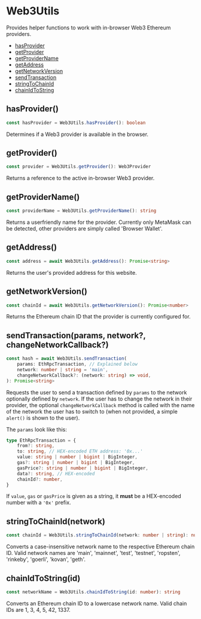 # Web3Utils

Provides helper functions to work with in-browser Web3 Ethereum providers.

- [hasProvider](#hasprovider)
- [getProvider](#getprovider)
- [getProviderName](#getprovidername)
- [getAddress](#getaddress)
- [getNetworkVersion](#getnetworkversion)
- [sendTransaction](#sendtransactionparams-network-changenetworkcallback)
- [stringToChainId](#stringtochainidnetwork)
- [chainIdToString](#chainidtostringid)

## hasProvider()

```ts
const hasProvider = Web3Utils.hasProvider(): boolean
```

Determines if a Web3 provider is available in the browser.

## getProvider()

```ts
const provider = Web3Utils.getProvider(): Web3Provider
```

Returns a reference to the active in-browser Web3 provider.

## getProviderName()

```ts
const providerName = Web3Utils.getProviderName(): string
```

Returns a userfriendly name for the provider. Currently only MetaMask can be detected,
other providers are simply called 'Browser Wallet'.

## getAddress()

```ts
const address = await Web3Utils.getAddress(): Promise<string>
```

Returns the user's provided address for this website.

## getNetworkVersion()

```ts
const chainId = await Web3Utils.getNetworkVersion(): Promise<number>
```

Returns the Ethereum chain ID that the provider is currently configured for.

## sendTransaction(params, network?, changeNetworkCallback?)

```ts
const hash = await Web3Utils.sendTransaction(
    params: EthRpcTransaction, // Explained below
    network: number | string = 'main',
    changeNetworkCallback?: (network: string) => void,
): Promise<string>
```

Requests the user to send a transaction defined by `params` to the network optionally
defined by `network`. If the user has to change the network in their provider, the
optional `changeNetworkCallback` method is called with the name of the network the
user has to switch to (when not provided, a simple `alert()` is shown to the user).

The `params` look like this:

```ts
type EthRpcTransaction = {
    from?: string,
    to: string, // HEX-encoded ETH address: '0x...'
    value: string | number | bigint | BigInteger,
    gas?: string | number | bigint | BigInteger,
    gasPrice?: string | number | bigint | BigInteger,
    data?: string, // HEX-encoded
    chainId?: number,
}
```

If `value`, `gas` or `gasPrice` is given as a string, it **must** be a HEX-encoded
number with a `'0x'` prefix.

## stringToChainId(network)

```ts
const chainId = Web3Utils.stringToChainId(network: number | string): number
```

Converts a case-insensitive network name to the respective Ethereum chain ID.
Valid network names are 'main', 'mainnet', 'test', 'testnet', 'ropsten', 'rinkeby',
'goerli', 'kovan', 'geth'.

## chainIdToString(id)

```ts
const networkName = Web3Utils.chainIdToString(id: number): string
```

Converts an Ethereum chain ID to a lowercase network name. Valid chain IDs are 1, 3, 4, 5, 42, 1337.

